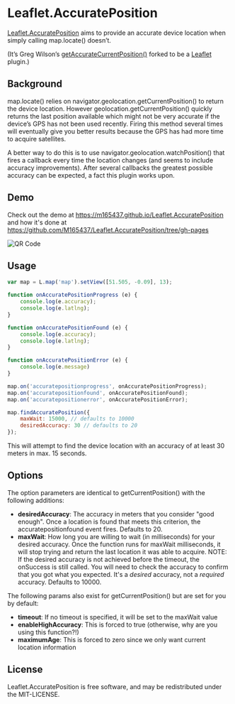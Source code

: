 # Leaflet.AccuratePosition

[Leaflet.AccuratePosition](https://github.com/m165437/Leaflet.AccuratePosition) aims to provide an accurate device location when simply calling map.locate() doesn’t.

(It’s Greg Wilson’s [getAccurateCurrentPosition()](https://github.com/gwilson/getAccurateCurrentPosition) forked to be a [Leaflet](http://leafletjs.com) plugin.)

## Background

map.locate() relies on navigator.geolocation.getCurrentPosition() to return the device location. However geolocation.getCurrentPosition() quickly returns the last position available which might not be very accurate if the device’s GPS has not been used recently. Firing this method several times will eventually give you better results because the GPS has had more time to acquire satellites.

A better way to do this is to use navigator.geolocation.watchPosition() that fires a callback every time the location changes (and seems to include accuracy improvements). After several callbacks the greatest possible accuracy can be expected, a fact this plugin works upon.

## Demo

Check out the demo at https://m165437.github.io/Leaflet.AccuratePosition  
and how it's done at https://github.com/M165437/Leaflet.AccuratePosition/tree/gh-pages

![QR Code](https://chart.googleapis.com/chart?cht=qr&chl=https%3A%2F%2Fm165437.github.io%2FLeaflet.AccuratePosition%2F&chs=180x180&choe=UTF-8&chld=L|2 "Scan QR code with mobile phone")

## Usage

```javascript
var map = L.map('map').setView([51.505, -0.09], 13);

function onAccuratePositionProgress (e) {
    console.log(e.accuracy);
    console.log(e.latlng);
}

function onAccuratePositionFound (e) {
    console.log(e.accuracy);
    console.log(e.latlng);
}

function onAccuratePositionError (e) {
    console.log(e.message)
}

map.on('accuratepositionprogress', onAccuratePositionProgress);
map.on('accuratepositionfound', onAccuratePositionFound);
map.on('accuratepositionerror', onAccuratePositionError);

map.findAccuratePosition({
    maxWait: 15000, // defaults to 10000
    desiredAccuracy: 30 // defaults to 20
});
```

This will attempt to find the device location with an accuracy of at least 30 meters in max. 15 seconds.

## Options

The option parameters are identical to getCurrentPosition() with the following additions:

* **desiredAccuracy**: The accuracy in meters that you consider "good enough". Once a location is found that meets this criterion, the accuratepositionfound event fires. Defaults to 20.
* **maxWait**: How long you are willing to wait (in milliseconds) for your desired accuracy. Once the function runs for maxWait milliseconds, it will stop trying and return the last location it was able to acquire. NOTE: If the desired accuracy is not achieved before the timeout, the onSuccess is still called. You will need to check the accuracy to confirm that you got what you expected. It's a *desired* accuracy, not a *required* accuracy. Defaults to 10000.

The following params also exist for getCurrentPosition() but are set for you by default:

* **timeout**: If no timeout is specified, it will be set to the maxWait value
* **enableHighAccuracy**: This is forced to true (otherwise, why are you using this function?!)
* **maximumAge**: This is forced to zero since we only want current location information

## License

Leaflet.AccuratePosition is free software, and may be redistributed under the MIT-LICENSE.
